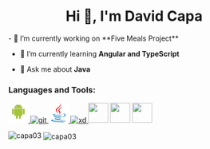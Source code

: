 <h1 align="center">Hi 👋, I'm David Capa</h1>
- 🔭 I’m currently working on **Five Meals Project**

- 🌱 I’m currently learning **Angular and TypeScript**

- 💬 Ask me about **Java**

<p align="left">
</p>

<h3 align="left">Languages and Tools:</h3>
<p align="left"> <a href="https://developer.android.com" target="_blank" rel="noreferrer"> <img src="https://raw.githubusercontent.com/devicons/devicon/master/icons/android/android-original-wordmark.svg" alt="android" width="40" height="40"/> </a> <a href="https://git-scm.com/" target="_blank" rel="noreferrer"> <img src="https://www.vectorlogo.zone/logos/git-scm/git-scm-icon.svg" alt="git" width="40" height="40"/> </a> <a href="https://www.java.com" target="_blank" rel="noreferrer"> <img src="https://raw.githubusercontent.com/devicons/devicon/master/icons/java/java-original.svg" alt="java" width="40" height="40"/> </a> <a href="https://www.adobe.com/products/xd.html" target="_blank" rel="noreferrer"> <img src="https://cdn.worldvectorlogo.com/logos/adobe-xd.svg" alt="xd" width="40" height="40"/> </a> <img src="https://cdn.jsdelivr.net/gh/devicons/devicon/icons/angularjs/angularjs-original.svg" alt="" width="40" height="40"/> <img src="https://cdn.jsdelivr.net/gh/devicons/devicon/icons/typescript/typescript-original.svg" alt="" width="40" height="40"/>
<img src="https://user-images.githubusercontent.com/79425111/217048692-8c2fa31d-f4ba-4591-9b72-0f4de1796850.svg" alt="" width="40" height="40"/></p>

<p><img align="left" src="https://github-readme-stats.vercel.app/api/top-langs?username=capa03&show_icons=true&locale=en&layout=compact" alt="capa03" /></p>

<p>&nbsp;<img align="center" src="https://github-readme-stats.vercel.app/api?username=capa03&show_icons=true&locale=en" alt="capa03" /></p>
